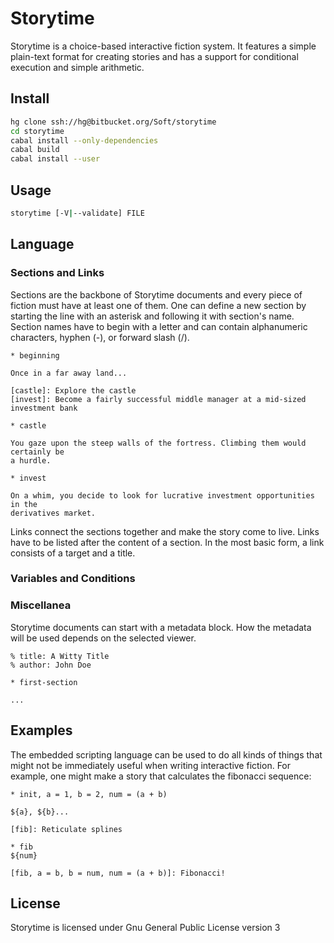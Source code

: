 # Storytime

Storytime is a choice-based interactive fiction system. It features a simple
plain-text format for creating stories and has a support for conditional
execution and simple arithmetic.

## Install

~~~bash
hg clone ssh://hg@bitbucket.org/Soft/storytime
cd storytime
cabal install --only-dependencies
cabal build
cabal install --user
~~~

## Usage

~~~bash
storytime [-V|--validate] FILE
~~~

## Language

### Sections and Links

Sections are the backbone of Storytime documents and every piece of fiction must
have at least one of them. One can define a new section by starting the line
with an asterisk and following it with section's name. Section names have to
begin with a letter and can contain alphanumeric characters, hyphen (-), or
forward slash (/).

~~~
* beginning

Once in a far away land...

[castle]: Explore the castle
[invest]: Become a fairly successful middle manager at a mid-sized investment bank

* castle

You gaze upon the steep walls of the fortress. Climbing them would certainly be
a hurdle.

* invest

On a whim, you decide to look for lucrative investment opportunities in the
derivatives market.

~~~

Links connect the sections together and make the story come to live. Links have
to be listed after the content of a section. In the most basic form, a link
consists of a target and a title.

### Variables and Conditions

### Miscellanea

Storytime documents can start with a metadata block. How the metadata will be
used depends on the selected viewer.

~~~
% title: A Witty Title
% author: John Doe

* first-section

...
~~~

## Examples

The embedded scripting language can be used to do all kinds of things that might
not be immediately useful when writing interactive fiction. For example, one
might make a story that calculates the fibonacci sequence:

~~~
* init, a = 1, b = 2, num = (a + b)

${a}, ${b}...

[fib]: Reticulate splines

* fib
${num}

[fib, a = b, b = num, num = (a + b)]: Fibonacci!
~~~


## License

Storytime is licensed under Gnu General Public License version 3
